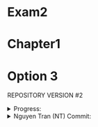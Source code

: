 # Exam2
# Chapter1
# Option 3
REPOSITORY VERSION #2
<details>
<summary>Progress:</summary>
 <br> A> Read data file, store into a sorted dynamic array and display the data set<br>
                        B> Minimum                     M> Mid Range<br>
                        C> Maximum                     N> Quartiles<br>
                        D> Range(Done)                 O> Interquartile Range<br>
                        E> Size(Done)                  P> Outliers<br>
                        F> Sum(Done)                   Q> Sum of Squares<br>
                        G> Mean(Done)                  R> Mean Absolute Deviation<br>
                        H> Median(Done)                S> Root Mean Square<br>
                        I> Frequencies                 T> Standard Error of the Mean<br>
                        J> Mode                        U> Coefficient of Variation<br>
                        K> Standard Deviation          V> Relative Standard Deviation<br>
                        L> Variance
                        W> Display all results and write to an output text file
</details>
<details>
<summary>Nguyen Tran (NT) Commit:	</summary>
<br>#Commit 1NT: <br>
-Added a new class file : Option3.h and Option3.cpp<br>
-Added input.h and input.cpp to match with OOP.<br>
<br>#Commit 2NT:<br>
-Rework read file function since the old seekg() function is not working properly.<br>
-Added Option: D , E , F , G, H<br>
</details>
